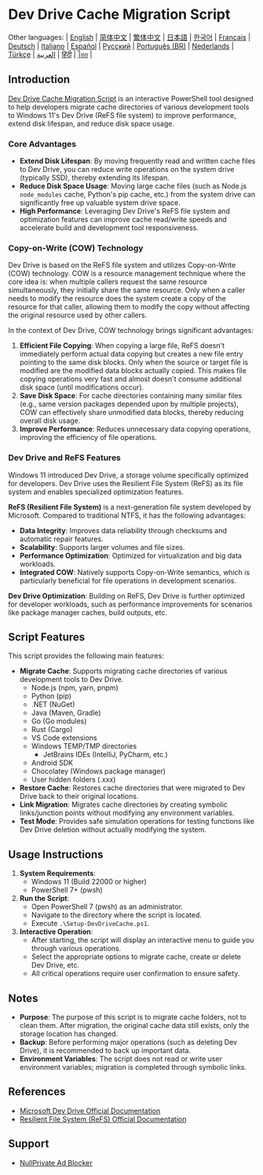 # Dev Drive Cache Migration Script

Other languages:
| [English](README.en-us.md) | [简体中文](README.md) | [繁体中文](README.zh-tw.md) | [日本語](README.ja-jp.md) | [한국어](README.ko-kr.md) | [Français](README.fr-fr.md) | [Deutsch](README.de-de.md) | [Italiano](README.it-it.md) | [Español](README.es-es.md) | [Русский](README.ru-ru.md) | [Português (BR)](README.pt-br.md) | [Nederlands](README.nl-nl.md) | [Türkçe](README.tr-tr.md) | [العربية](README.ar-sa.md) | [हिंदी](README.hi-in.md) | [ไทย](README.th-th.md) |

## Introduction

[Dev Drive Cache Migration Script](https://github.com/jqknono/migrate-to-win11-dev-drive) is an interactive PowerShell tool designed to help developers migrate cache directories of various development tools to Windows 11's Dev Drive (ReFS file system) to improve performance, extend disk lifespan, and reduce disk space usage.

### Core Advantages

- **Extend Disk Lifespan**: By moving frequently read and written cache files to Dev Drive, you can reduce write operations on the system drive (typically SSD), thereby extending its lifespan.
- **Reduce Disk Space Usage**: Moving large cache files (such as Node.js `node_modules` cache, Python's pip cache, etc.) from the system drive can significantly free up valuable system drive space.
- **High Performance**: Leveraging Dev Drive's ReFS file system and optimization features can improve cache read/write speeds and accelerate build and development tool responsiveness.

### Copy-on-Write (COW) Technology

Dev Drive is based on the ReFS file system and utilizes Copy-on-Write (COW) technology. COW is a resource management technique where the core idea is: when multiple callers request the same resource simultaneously, they initially share the same resource. Only when a caller needs to modify the resource does the system create a copy of the resource for that caller, allowing them to modify the copy without affecting the original resource used by other callers.

In the context of Dev Drive, COW technology brings significant advantages:

1.  **Efficient File Copying**: When copying a large file, ReFS doesn't immediately perform actual data copying but creates a new file entry pointing to the same disk blocks. Only when the source or target file is modified are the modified data blocks actually copied. This makes file copying operations very fast and almost doesn't consume additional disk space (until modifications occur).
2.  **Save Disk Space**: For cache directories containing many similar files (e.g., same version packages depended upon by multiple projects), COW can effectively share unmodified data blocks, thereby reducing overall disk usage.
3.  **Improve Performance**: Reduces unnecessary data copying operations, improving the efficiency of file operations.

### Dev Drive and ReFS Features

Windows 11 introduced Dev Drive, a storage volume specifically optimized for developers. Dev Drive uses the Resilient File System (ReFS) as its file system and enables specialized optimization features.

**ReFS (Resilient File System)** is a next-generation file system developed by Microsoft. Compared to traditional NTFS, it has the following advantages:

- **Data Integrity**: Improves data reliability through checksums and automatic repair features.
- **Scalability**: Supports larger volumes and file sizes.
- **Performance Optimization**: Optimized for virtualization and big data workloads.
- **Integrated COW**: Natively supports Copy-on-Write semantics, which is particularly beneficial for file operations in development scenarios.

**Dev Drive Optimization**: Building on ReFS, Dev Drive is further optimized for developer workloads, such as performance improvements for scenarios like package manager caches, build outputs, etc.

## Script Features

This script provides the following main features:

- **Migrate Cache**: Supports migrating cache directories of various development tools to Dev Drive.
  - Node.js (npm, yarn, pnpm)
  - Python (pip)
  - .NET (NuGet)
  - Java (Maven, Gradle)
  - Go (Go modules)
  - Rust (Cargo)
  - VS Code extensions
  - Windows TEMP/TMP directories
    - JetBrains IDEs (IntelliJ, PyCharm, etc.)
  - Android SDK
  - Chocolatey (Windows package manager)
  - User hidden folders (.xxx)
- **Restore Cache**: Restores cache directories that were migrated to Dev Drive back to their original locations.
- **Link Migration**: Migrates cache directories by creating symbolic links/junction points without modifying any environment variables.
- **Test Mode**: Provides safe simulation operations for testing functions like Dev Drive deletion without actually modifying the system.

## Usage Instructions

1.  **System Requirements**:
    - Windows 11 (Build 22000 or higher)
    - PowerShell 7+ (pwsh)
2.  **Run the Script**:
    - Open PowerShell 7 (pwsh) as an administrator.
    - Navigate to the directory where the script is located.
    - Execute `.\Setup-DevDriveCache.ps1`.
3.  **Interactive Operation**:
    - After starting, the script will display an interactive menu to guide you through various operations.
    - Select the appropriate options to migrate cache, create or delete Dev Drive, etc.
    - All critical operations require user confirmation to ensure safety.

## Notes

- **Purpose**: The purpose of this script is to migrate cache folders, not to clean them. After migration, the original cache data still exists, only the storage location has changed.
- **Backup**: Before performing major operations (such as deleting Dev Drive), it is recommended to back up important data.
- **Environment Variables**: The script does not read or write user environment variables; migration is completed through symbolic links.

## References

- [Microsoft Dev Drive Official Documentation](https://learn.microsoft.com/en-us/windows/dev-drive/)
- [Resilient File System (ReFS) Official Documentation](https://learn.microsoft.com/en-us/windows-server/storage/refs/refs-overview)

## Support

- [NullPrivate Ad Blocker](https://www.nullprivate.com)